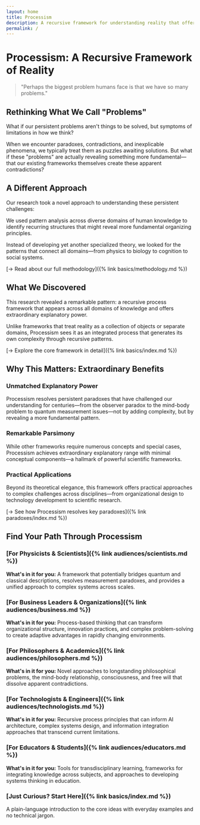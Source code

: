 ```yaml
---
layout: home
title: Processism
description: A recursive framework for understanding reality that offers extraordinary explanatory power with remarkable parsimony.
permalink: /
---
```


# Processism: A Recursive Framework of Reality

> "Perhaps the biggest problem humans face is that we have so many problems."

## Rethinking What We Call "Problems"

What if our persistent problems aren't things to be solved, but symptoms of limitations in how we think?

When we encounter paradoxes, contradictions, and inexplicable phenomena, we typically treat them as puzzles awaiting solutions. But what if these "problems" are actually revealing something more fundamental—that our existing frameworks themselves create these apparent contradictions?

## A Different Approach

Our research took a novel approach to understanding these persistent challenges:

We used pattern analysis across diverse domains of human knowledge to identify recurring structures that might reveal more fundamental organizing principles. 

Instead of developing yet another specialized theory, we looked for the patterns that connect all domains—from physics to biology to cognition to social systems.

[→ Read about our full methodology]({% link basics/methodology.md %})

## What We Discovered

This research revealed a remarkable pattern: a recursive process framework that appears across all domains of knowledge and offers extraordinary explanatory power.

Unlike frameworks that treat reality as a collection of objects or separate domains, Processism sees it as an integrated process that generates its own complexity through recursive patterns.

[→ Explore the core framework in detail]({% link basics/index.md %})

## Why This Matters: Extraordinary Benefits

### Unmatched Explanatory Power
Processism resolves persistent paradoxes that have challenged our understanding for centuries—from the observer paradox to the mind-body problem to quantum measurement issues—not by adding complexity, but by revealing a more fundamental pattern.

### Remarkable Parsimony
While other frameworks require numerous concepts and special cases, Processism achieves extraordinary explanatory range with minimal conceptual components—a hallmark of powerful scientific frameworks.

### Practical Applications
Beyond its theoretical elegance, this framework offers practical approaches to complex challenges across disciplines—from organizational design to technology development to scientific research.

[→ See how Processism resolves key paradoxes]({% link paradoxes/index.md %})

## Find Your Path Through Processism

### [For Physicists & Scientists]({% link audiences/scientists.md %})
**What's in it for you:** A framework that potentially bridges quantum and classical descriptions, resolves measurement paradoxes, and provides a unified approach to complex systems across scales.

### [For Business Leaders & Organizations]({% link audiences/business.md %})
**What's in it for you:** Process-based thinking that can transform organizational structure, innovation practices, and complex problem-solving to create adaptive advantages in rapidly changing environments.

### [For Philosophers & Academics]({% link audiences/philosophers.md %})
**What's in it for you:** Novel approaches to longstanding philosophical problems, the mind-body relationship, consciousness, and free will that dissolve apparent contradictions.

### [For Technologists & Engineers]({% link audiences/technologists.md %})
**What's in it for you:** Recursive process principles that can inform AI architecture, complex systems design, and information integration approaches that transcend current limitations.

### [For Educators & Students]({% link audiences/educators.md %})
**What's in it for you:** Tools for transdisciplinary learning, frameworks for integrating knowledge across subjects, and approaches to developing systems thinking in education.

### [Just Curious? Start Here]({% link basics/index.md %})
A plain-language introduction to the core ideas with everyday examples and no technical jargon.
